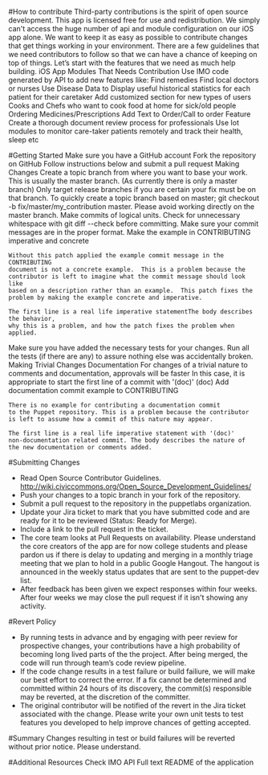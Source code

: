 #How to contribute
Third-party contributions is the spirit of open source development. This app is licensed free for use and redistribution. We simply can't access the huge number of api and module configuration on our iOS app alone. We want to keep it as easy as possible to contribute changes that get things working in your environment. There are a few guidelines that we need contributors to follow so that we can have a chance of keeping on top of things. Let’s start with the features that we need as much help building.
iOS App Modules That Needs Contribution
Use IMO code generated by API to add new features like:
Find remedies
Find local doctors or nurses
Use Disease Data to Display useful historical statistics for each patient for their caretaker
Add customized section for new types of users
Cooks and Chefs who want to cook food at home for sick/old people
Ordering Medicines/Prescriptions
Add Text to Order/Call to order Feature
Create a thorough document review process for professionals
Use Iot modules to monitor care-taker patients remotely and track their health, sleep etc

#Getting Started
Make sure you have a GitHub account
Fork the repository on GitHub
Follow instructions below and submit a pull request
Making Changes
Create a topic branch from where you want to base your work.
This is usually the master branch. (As currently there is only a master branch)
Only target release branches if you are certain your fix must be on that branch.
To quickly create a topic branch based on master; git checkout -b fix/master/my_contribution master. Please avoid working directly on the master branch.
Make commits of logical units.
Check for unnecessary whitespace with git diff --check before committing.
Make sure your commit messages are in the proper format.
   Make the example in CONTRIBUTING imperative and concrete

    Without this patch applied the example commit message in the CONTRIBUTING
    document is not a concrete example.  This is a problem because the
    contributor is left to imagine what the commit message should look like
    based on a description rather than an example.  This patch fixes the
    problem by making the example concrete and imperative.

    The first line is a real life imperative statementThe body describes the behavior, 
    why this is a problem, and how the patch fixes the problem when applied.


Make sure you have added the necessary tests for your changes.
Run all the tests (if there are any) to assure nothing else was accidentally broken.
Making Trivial Changes
Documentation
For changes of a trivial nature to comments and documentation, approvals will be faster In this case, it is appropriate to start the first line of a commit with '(doc)'
   (doc) Add documentation commit example to CONTRIBUTING

    There is no example for contributing a documentation commit
    to the Puppet repository. This is a problem because the contributor
    is left to assume how a commit of this nature may appear.

    The first line is a real life imperative statement with '(doc)'
    non-documentation related commit. The body describes the nature of
    the new documentation or comments added.


#Submitting Changes
- Read Open Source Contributor Guidelines. http://wiki.civiccommons.org/Open_Source_Development_Guidelines/
- Push your changes to a topic branch in your fork of the repository.
- Submit a pull request to the repository in the puppetlabs organization.
- Update your Jira ticket to mark that you have submitted code and are ready for it to be reviewed (Status: Ready for Merge).
- Include a link to the pull request in the ticket.
- The core team looks at Pull Requests on availability. Please understand the core creators of the app are for now college students and please pardon us if there is delay to updating and merging in a monthly triage meeting that we plan to hold in a public Google Hangout. The hangout is announced in the weekly status updates that are sent to the puppet-dev list. 
- After feedback has been given we expect responses within four weeks. After four weeks we may close the pull request if it isn't showing any activity.

#Revert Policy
- By running tests in advance and by engaging with peer review for prospective changes, your contributions have a high probability of becoming long lived parts of the the project. After being merged, the code will run through team’s code review pipeline.
- If the code change results in a test failure or build failiure, we will make our best effort to correct the error. If a fix cannot be determined and committed within 24 hours of its discovery, the commit(s) responsible may be reverted, at the discretion of the committer. 
- The original contributor will be notified of the revert in the Jira ticket associated with the change. Please write your own unit tests to test features you developed to help improve chances of getting accepted.


#Summary
Changes resulting in test or build failures will be reverted without prior notice. Please understand.

#Additional Resources
Check IMO API
Full text README of the application


